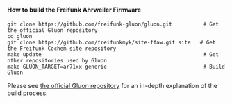 #### How to build the Freifunk Ahrweiler Firmware
    
    git clone https://github.com/freifunk-gluon/gluon.git          # Get the official Gluon repository
    cd gluon
    git clone https://github.com/freifunkmyk/site-ffaw.git site   # Get the Freifunk Cochem site repository
    make update                                                    # Get other repositories used by Gluon
    make GLUON_TARGET=ar71xx-generic                               # Build Gluon

Please see [the official Gluon repository](https://github.com/freifunk-gluon/gluon) for an in-depth explanation of the build process.


